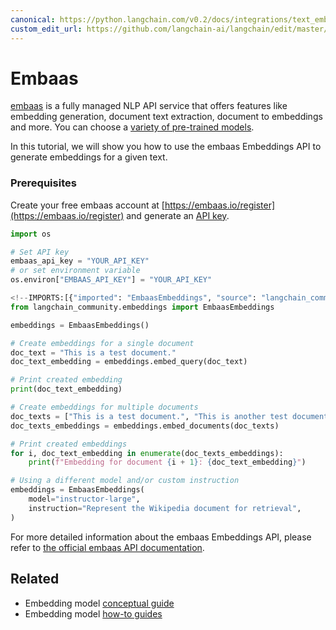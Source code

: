 ```yaml
---
canonical: https://python.langchain.com/v0.2/docs/integrations/text_embedding/embaas/
custom_edit_url: https://github.com/langchain-ai/langchain/edit/master/docs/docs/integrations/text_embedding/embaas.ipynb
---
```


# Embaas

[embaas](https://embaas.io) is a fully managed NLP API service that offers features like embedding generation, document text extraction, document to embeddings and more. You can choose a [variety of pre-trained models](https://embaas.io/docs/models/embeddings).

In this tutorial, we will show you how to use the embaas Embeddings API to generate embeddings for a given text.

### Prerequisites
Create your free embaas account at [https://embaas.io/register](https://embaas.io/register) and generate an [API key](https://embaas.io/dashboard/api-keys).


```python
import os

# Set API key
embaas_api_key = "YOUR_API_KEY"
# or set environment variable
os.environ["EMBAAS_API_KEY"] = "YOUR_API_KEY"
```


```python
<!--IMPORTS:[{"imported": "EmbaasEmbeddings", "source": "langchain_community.embeddings", "docs": "https://api.python.langchain.com/en/latest/embeddings/langchain_community.embeddings.embaas.EmbaasEmbeddings.html", "title": "Embaas"}]-->
from langchain_community.embeddings import EmbaasEmbeddings
```


```python
embeddings = EmbaasEmbeddings()
```


```python
# Create embeddings for a single document
doc_text = "This is a test document."
doc_text_embedding = embeddings.embed_query(doc_text)
```


```python
# Print created embedding
print(doc_text_embedding)
```


```python
# Create embeddings for multiple documents
doc_texts = ["This is a test document.", "This is another test document."]
doc_texts_embeddings = embeddings.embed_documents(doc_texts)
```


```python
# Print created embeddings
for i, doc_text_embedding in enumerate(doc_texts_embeddings):
    print(f"Embedding for document {i + 1}: {doc_text_embedding}")
```


```python
# Using a different model and/or custom instruction
embeddings = EmbaasEmbeddings(
    model="instructor-large",
    instruction="Represent the Wikipedia document for retrieval",
)
```

For more detailed information about the embaas Embeddings API, please refer to [the official embaas API documentation](https://embaas.io/api-reference).


## Related

- Embedding model [conceptual guide](/docs/concepts/#embedding-models)
- Embedding model [how-to guides](/docs/how_to/#embedding-models)